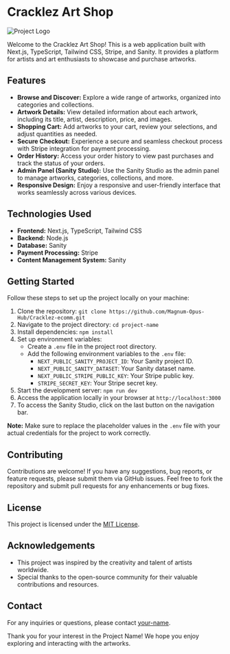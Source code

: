 
# Cracklez Art Shop

![Project Logo](path/to/your/logo.png)

Welcome to the Cracklez Art Shop! This is a web application built with Next.js, TypeScript, Tailwind CSS, Stripe, and Sanity. It provides a platform for artists and art enthusiasts to showcase and purchase artworks.

## Features

- **Browse and Discover:** Explore a wide range of artworks, organized into categories and collections.
- **Artwork Details:** View detailed information about each artwork, including its title, artist, description, price, and images.
- **Shopping Cart:** Add artworks to your cart, review your selections, and adjust quantities as needed.
- **Secure Checkout:** Experience a secure and seamless checkout process with Stripe integration for payment processing.
- **Order History:** Access your order history to view past purchases and track the status of your orders.
- **Admin Panel (Sanity Studio):** Use the Sanity Studio as the admin panel to manage artworks, categories, collections, and more.
- **Responsive Design:** Enjoy a responsive and user-friendly interface that works seamlessly across various devices.

## Technologies Used

- **Frontend:** Next.js, TypeScript, Tailwind CSS
- **Backend:** Node.js
- **Database:** Sanity
- **Payment Processing:** Stripe
- **Content Management System:** Sanity

## Getting Started

Follow these steps to set up the project locally on your machine:

1. Clone the repository: `git clone https://github.com/Magnum-Opus-Hub/Cracklez-ecomm.git`
2. Navigate to the project directory: `cd project-name`
3. Install dependencies: `npm install`
4. Set up environment variables:
   - Create a `.env` file in the project root directory.
   - Add the following environment variables to the `.env` file:
     - `NEXT_PUBLIC_SANITY_PROJECT_ID`: Your Sanity project ID.
     - `NEXT_PUBLIC_SANITY_DATASET`: Your Sanity dataset name.
     - `NEXT_PUBLIC_STRIPE_PUBLIC_KEY`: Your Stripe public key.
     - `STRIPE_SECRET_KEY`: Your Stripe secret key.
5. Start the development server: `npm run dev`
6. Access the application locally in your browser at `http://localhost:3000`
7. To access the Sanity Studio, click on the last button on the navigation bar.

**Note:** Make sure to replace the placeholder values in the `.env` file with your actual credentials for the project to work correctly.

## Contributing

Contributions are welcome! If you have any suggestions, bug reports, or feature requests, please submit them via GitHub issues. Feel free to fork the repository and submit pull requests for any enhancements or bug fixes.

## License

This project is licensed under the [MIT License](path/to/license/file).

## Acknowledgements

- This project was inspired by the creativity and talent of artists worldwide.
- Special thanks to the open-source community for their valuable contributions and resources.

## Contact

For any inquiries or questions, please contact [your-name](mailto:your-email@example.com).

Thank you for your interest in the Project Name! We hope you enjoy exploring and interacting with the artworks.